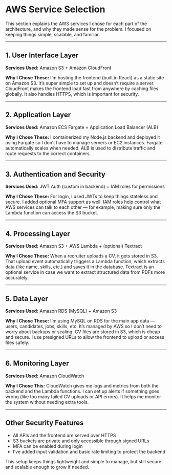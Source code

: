 # AWS Service Selection

This section explains the AWS services I chose for each part of the architecture, and why they made sense for the problem. I focused on keeping things simple, scalable, and familiar.

---

## 1. User Interface Layer

**Services Used:** Amazon S3 + Amazon CloudFront

**Why I Chose These:**
I’m hosting the frontend (built in React) as a static site on Amazon S3. It’s super simple to set up and doesn’t require a server. CloudFront makes the frontend load fast from anywhere by caching files globally. It also handles HTTPS, which is important for security.

---

## 2. Application Layer

**Services Used:** Amazon ECS Fargate + Application Load Balancer (ALB)

**Why I Chose These:**
I containerized my Node.js backend and deployed it using Fargate so I don’t have to manage servers or EC2 instances. Fargate automatically scales when needed. ALB is used to distribute traffic and route requests to the correct containers.

---

## 3. Authentication and Security

**Services Used:** JWT Auth (custom in backend) + IAM roles for permissions

**Why I Chose These:**
For login, I used JWTs to keep things stateless and secure. I added optional MFA support as well. IAM roles help control what AWS services can talk to each other — for example, making sure only the Lambda function can access the S3 bucket.

---

## 4. Processing Layer

**Services Used:** Amazon S3 + AWS Lambda + (optional) Textract

**Why I Chose These:**
When a recruiter uploads a CV, it gets stored in S3. That upload event automatically triggers a Lambda function, which extracts data (like name, skills, etc.) and saves it in the database. Textract is an optional service in case we want to extract structured data from PDFs more accurately.

---

## 5. Data Layer

**Services Used:** Amazon RDS (MySQL) + Amazon S3

**Why I Chose These:**
I’m using MySQL on RDS for the main app data — users, candidates, jobs, skills, etc. It’s managed by AWS so I don’t need to worry about backups or scaling. CV files are stored in S3, which is cheap and secure. I use presigned URLs to allow the frontend to upload or access files safely.

---

## 6. Monitoring Layer

**Services Used:** Amazon CloudWatch

**Why I Chose This:**
CloudWatch gives me logs and metrics from both the backend and the Lambda functions. I can set up alerts if something goes wrong (like too many failed CV uploads or API errors). It helps me monitor the system without needing extra tools.

---

## Other Security Features

- All APIs and the frontend are served over HTTPS
- S3 buckets are private and only accessible through signed URLs
- MFA can be enabled during login
- I’ve added input validation and basic rate limiting to protect the backend

This setup keeps things lightweight and simple to manage, but still secure and scalable enough to grow if needed.
